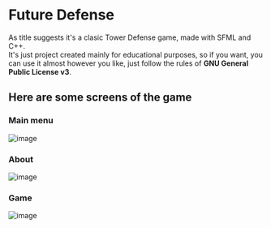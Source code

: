 # Future Defense
As title suggests it's a clasic Tower Defense game, made with SFML and C++. <br/>
It's just project created mainly for educational purposes, so if you want, you can use it almost however you like, just follow the rules of **GNU General Public License v3**.<br/>
## Here are some screens of the game
### Main menu
![image](https://user-images.githubusercontent.com/22370292/31185899-769b3558-a92d-11e7-8b3b-aa50aa49eaf0.png)
### About
![image](https://user-images.githubusercontent.com/22370292/31185912-7c723616-a92d-11e7-9c38-f66bda62054b.png)
### Game
![image](https://user-images.githubusercontent.com/22370292/31185956-997edd90-a92d-11e7-9d2a-041e6755c00b.png)
